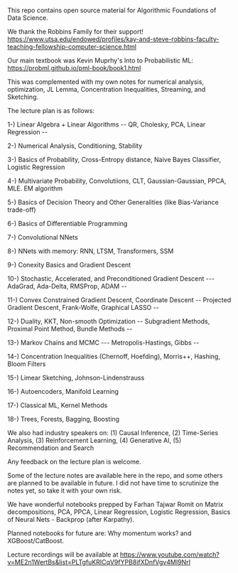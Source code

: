 This repo contains open source material for Algorithmic Foundations of Data Science.

We thank the Robbins Family for their support!  https://www.utsa.edu/endowed/profiles/kay-and-steve-robbins-faculty-teaching-fellowship-computer-science.html


Our main textbook was Kevin Muprhy's Into to Probabilistic ML:  https://probml.github.io/pml-book/book1.html

This was complemented with my own notes for numerical analysis, optimization,  JL Lemma, Concentration Inequalities, Streaming, and Sketching.


The lecture plan is as follows: 

1-) Linear Algebra + Linear Algorithms -- QR, Cholesky, PCA, Linear Regression -- 

2-) Numerical Analysis, Conditioning, Stability

3-) Basics of Probability, Cross-Entropy distance, Naive Bayes Classifier, Logistic Regression

4-) Multivariate Probability, Convolutiions, CLT, Gaussian-Gaussian, PPCA, MLE. EM algorithm

5-) Basics of Decision Theory and Other Generalities (like Bias-Variance trade-off)

6-) Basics of Differentiable Programming

7-) Convolutional NNets

8-) NNets with memory: RNN, LTSM, Transformers, SSM

9-) Conexity Basics and Gradient Descent

10-) Stochastic, Accelerated, and Preconditioned Gradient Descent --- AdaGrad, Ada-Delta, RMSProp, ADAM --

11-) Convex Constrained Gradient Descent, Coordinate Descent -- Projected Gradient Descent, Frank-Wolfe, Graphical LASSO --

12-) Duality, KKT, Non-smooth Optimization -- Subgradient Methods, Proximal Point Method, Bundle Methods --

13-) Markov Chains and MCMC --- Metropolis-Hastings, Gibbs --

14-) Concentration Inequalities (Chernoff, Hoefding),  Morris++, Hashing, Bloom Filters

15-) Limear Sketching, Johnson-Lindenstrauss

16-) Autoencoders, Manifold Learning

17-) Classical ML, Kernel Methods

18-) Trees, Forests, Bagging, Boosting

We also had industry speakers on:  (1) Causal Inference, (2) Time-Series Analysis, (3) Reinforcement Learning, (4) Generative AI, (5) Recommendation and Search


Any feedback on the lecture plan is welcome.


Some of the lecture notes are available here in the repo, and some others are planned to be available in future.
I did not have time to scrutinize the notes yet, so take it with your own risk.

We have wonderful notebooks prepped by Farhan Tajwar Romit on  Matrix decompositions, PCA, PPCA,  Linear Regression, Logistic Regression,  Basics of Neural Nets - Backprop (after Karpathy).

Planned notebooks for future are: Why momentum works? and XGBoost/CatBoost.

Lecture recordings will be available at https://www.youtube.com/watch?v=ME2n1WertBs&list=PLTgfuKRICqV9fYPB8ifXDnfVgv4MI9NrI

